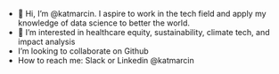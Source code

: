 - 👋 Hi, I’m @katmarcin. I aspire to work in the tech field and apply my knowledge of data science to better the world.
- 👀 I’m interested in healthcare equity, sustainability, climate tech, and impact analysis
- I’m looking to collaborate on Github
- How to reach me: Slack or Linkedin @katmarcin

<!---
katmarcin/katmarcin is a ✨ special ✨ repository because its `README.md` (this file) appears on your GitHub profile.
You can click the Preview link to take a look at your changes.
--->
